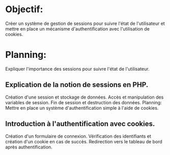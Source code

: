 # Objectif: 
Créer un système de gestion de sessions pour suivre l'état de l'utilisateur et mettre en place un mécanisme d'authentification avec l'utilisation de cookies.

# Planning: 
Expliquer l'importance des sessions pour suivre l'état de l'utilisateur.

## Explication de la notion de sessions en PHP.
Création d'une session et stockage de données.
Accès et manipulation des variables de session.
Fin de session et destruction des données.
Planning: Mettre en place un système d'authentification simple à l'aide de cookies.

## Introduction à l'authentification avec cookies.
Création d'un formulaire de connexion.
Vérification des identifiants et création d'un cookie en cas de succès.
Redirection vers le tableau de bord après authentification.